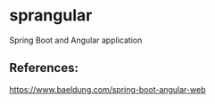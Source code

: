# sprangular
Spring Boot and Angular application

## References:
https://www.baeldung.com/spring-boot-angular-web
